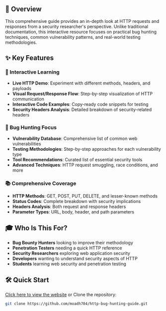 
## 🚀 Overview

This comprehensive guide provides an in-depth look at HTTP requests and responses from a security researcher's perspective. Unlike traditional documentation, this interactive resource focuses on practical bug hunting techniques, common vulnerability patterns, and real-world testing methodologies.

## ✨ Key Features

### 🔬 Interactive Learning
- **Live HTTP Demo**: Experiment with different methods, headers, and payloads
- **Visual Request/Response Flow**: Step-by-step visualization of HTTP communication
- **Interactive Code Examples**: Copy-ready code snippets for testing
- **Security Headers Analysis**: Detailed breakdown of security-related headers

### 🎯 Bug Hunting Focus
- **Vulnerability Database**: Comprehensive list of common web vulnerabilities
- **Testing Methodologies**: Step-by-step approaches for each vulnerability type
- **Tool Recommendations**: Curated list of essential security tools
- **Advanced Techniques**: HTTP request smuggling, race conditions, and more

### 📚 Comprehensive Coverage
- **HTTP Methods**: GET, POST, PUT, DELETE, and lesser-known methods
- **Status Codes**: Complete breakdown with security implications
- **Headers Analysis**: Both request and response headers
- **Parameter Types**: URL, body, header, and path parameters

## 🎓 Who Is This For?

- **Bug Bounty Hunters** looking to improve their methodology
- **Penetration Testers** needing a quick HTTP reference
- **Security Researchers** exploring web application security
- **Developers** wanting to understand security aspects of HTTP
- **Students** learning web security and penetration testing

## 🛠️ Quick Start
 [Click here to view the website](https://moadh704.github.io/-Complete-HTTP-Guide-for-Bug-Hunters/) 
or Clone the repository:
```bash
git clone https://github.com/moadh704/http-bug-hunting-guide.git
